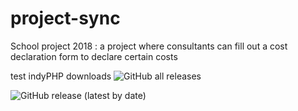 # project-sync
School project 2018 : a project where consultants can fill out a cost declaration form to declare certain costs

test indyPHP downloads
![GitHub all releases](https://img.shields.io/github/downloads/timdanielscode/IndyPHP/total?color=blue&logo=Github&style=flat-square)

![GitHub release (latest by date)](https://img.shields.io/github/downloads/timdanielscode/IndyPHP/v0.2.1/total)
